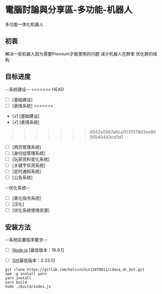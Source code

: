 # 電腦討論與分享區-多功能-机器人
多功能一体化机器人

## 初衷
解决一些机器人因为需要Premium才能使用的问题
减少机器人在群里
优化群的结构

## 目标进度
--系统建设--
<<<<<<< HEAD
- [ ] [基础建设]
- [ ] [表情系统]
=======
- [√] [基础建设]
- [√] [表情系统]
>>>>>>> d042e0587a6ca1172f378d3ee8056540443cd3d1
- [ ] [网页管理系统]
- [ ] [身份组管理系统]
- [ ] [玩家资料变化系统]
- [ ] [关键字侦测系统]
- [ ] [定时通知系统]
- [ ] [公告系统]

--优化系统--
- [ ] [美化指令系统]
- [ ] [汉化]
- [ ] [优化系统使用资源]

## 安装方法

--系统前置程序要求--
- [ ] [Node.js](https://nodejs.org/zh-cn/) [最低版本：16.9.1] 
- [ ] [Git](https://gitforwindows.org/)[最低版本：2.33.0]


```
git clone https://gitlab.com/kelvinchin12070811/cdasa_dc_bot.git
npm -g install yarn
yarn install
yarn build
node ./build/index.js
```
